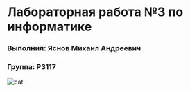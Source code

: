 # Лабораторная работа №3 по информатике 
### Выполнил: Яснов Михаил Андреевич
### Группа: P3117

![cat](https://t4.ftcdn.net/jpg/01/31/55/79/360_F_131557924_HEsFFYYNdEwWW5n355D6qVIXLtLL1TN8.jpg)